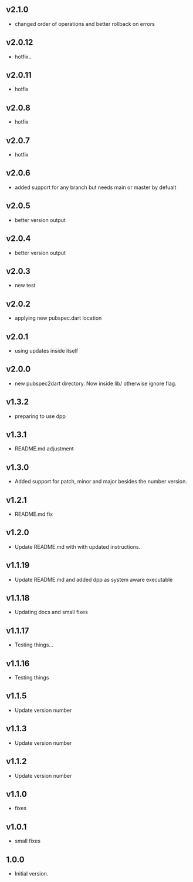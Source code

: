 ## v2.1.0
- changed order of operations and better rollback on errors
## v2.0.12
- hotfix..
## v2.0.11
- hotfix
## v2.0.8
- hotfix
## v2.0.7
- hotfix
## v2.0.6
- added support for any branch but needs main or master by defualt
## v2.0.5
- better version output
## v2.0.4
- better version output
## v2.0.3
- new test
## v2.0.2
- applying new pubspec.dart location
## v2.0.1
- using updates inside itself
## v2.0.0
- new pubspec2dart directory. Now inside lib/ otherwise ignore flag.
## v1.3.2
- preparing to use dpp
## v1.3.1
- README.md adjustment
## v1.3.0
- Added support for patch, minor and major besides the number version.
## v1.2.1
- README.md fix
## v1.2.0
- Update README.md with with updated instructions.
## v1.1.19
- Update README.md and added dpp as system aware executable
## v1.1.18
- Updating docs and small fixes
## v1.1.17
- Testing things...
## v1.1.16
- Testing things
## v1.1.5
- Update version number
## v1.1.3
- Update version number
## v1.1.2
- Update version number
## v1.1.0
- fixes
## v1.0.1
- small fixes
## 1.0.0

- Initial version.
